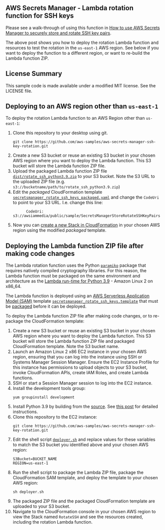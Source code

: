 ## AWS Secrets Manager - Lambda rotation function for SSH keys
Please see a walk-through of using this function in [How to use AWS Secrets Manager to securely store and rotate SSH key pairs](https://aws.amazon.com/blogs/security/how-to-use-aws-secrets-manager-securely-store-rotate-ssh-key-pairs/).

The above post shows you how to deploy the rotation Lambda function and resources to test the rotation in the ``us-east-1`` AWS region. See below if you want to deploy the function to a different region, or want to re-build the Lambda function ZIP.

## License Summary

This sample code is made available under a modified MIT license. See the LICENSE file.


## Deploying to an AWS region other than ``us-east-1``
To deploy the rotation Lambda function to an AWS Region other than ``us-east-1``:

1. Clone this repository to your desktop using git.
    ```
    git clone https://github.com/aws-samples/aws-secrets-manager-ssh-key-rotation.git
    ```
1. Create a new S3 bucket or reuse an existing S3 bucket in your chosen AWS region where you want to deploy the Lambda function. This S3 bucket will store the Lambda function ZIP file.
1. Upload the packaged Lambda function ZIP file [``dist/rotate_ssh_python3.9.zip``](dist/rotate_ssh_python3.9.zip) to your S3 bucket. Note the S3 URL to the uploaded ZIP file (e.g. ``s3://bucketname/path/to/rotate_ssh_python3.9.zip``)
1. Edit the *packaged* CloudFormation template [``secretsmanager_rotate_ssh_keys_packaged.yaml``](secretsmanager_rotate_ssh_keys_packaged.yaml) and change the ``CodeUri`` to point to your S3 URL. I.e. change this line:
    ```
          CodeUri: s3://awsiammedia/public/sample/SecretsManagerStoreRotateSSHKeyPairs/rotate_ssh.zip
    ```
1. Now you can [create a new Stack in CloudFormation](https://docs.aws.amazon.com/AWSCloudFormation/latest/UserGuide/cfn-console-create-stack.html) in your chosen AWS region using the modified *packaged* template.

## Deploying the Lambda function ZIP file after making code changes
The Lambda rotation function uses the Python [``paramiko``](https://www.paramiko.org/) package that requires natively compiled cryptography libraries. For this reason, the Lambda function must be packaged on the same environment and architecture as the [Lambda run-time for Python 3.9](https://docs.aws.amazon.com/lambda/latest/dg/lambda-runtimes.html) - Amazon Linux 2 on x86_64.

The Lambda function is deployed using an [AWS Serverless Application Model (SAM)](https://aws.amazon.com/serverless/sam/) template [``secretsmanager_rotate_ssh_keys.template``](secretsmanager_rotate_ssh_keys.template) that must be [packaged](https://docs.aws.amazon.com/cli/latest/reference/cloudformation/package.html) before it can be deployed.

To deploy the Lambda function ZIP file after making code changes, or to re-package the CloudFormation template:

1. Create a new S3 bucket or reuse an existing S3 bucket in your chosen AWS region where you want to deploy the Lambda function. This S3 bucket will store the Lambda function ZIP file and packaged CloudFormation template. Note the S3 bucket name.
1. Launch an Amazon Linux 2 x86 EC2 instance in your chosen AWS region, ensuring that you can log into the instance using SSH or Systems Manager Session Manager. Ensure the EC2 Instance Profile for this instance has permissions to upload objects to your S3 bucket, invoke CloudFormation APIs, create IAM Roles, and create Lambda functions.
1. SSH or start a Session Manager session to log into the EC2 instance.
1. Install the development tools group:
    ```
    yum groupinstall development
    ```
1. Install Python 3.9 by building from the [source](https://www.python.org/downloads/source/). See [this post](https://computingforgeeks.com/how-to-install-python-on-amazon-linux/) for detailed instructions.
1. Clone this repository to the EC2 instance:
    ```
    git clone https://github.com/aws-samples/aws-secrets-manager-ssh-key-rotation.git
    ```
1. Edit the shell script [``deployer.sh``](deployer.sh) and replace values for these variables to match the S3 bucket you identified above and your chosen AWS region:
    ```
    S3Bucket=BUCKET_NAME
    REGION=us-east-1
    ```
1. Run the shell script to package the Lambda ZIP file, package the CloudFormation SAM template, and deploy the template to your chosen AWS region:
    ```
    sh deployer.sh
    ```
1. The packaged ZIP file and the packaged CloudFormation template are uploaded to your S3 bucket.
1. Navigate to the CloudFormation console in your chosen AWS region to view the Stack named ``RotateSSH`` and see the resources created, including the rotation Lambda function.
